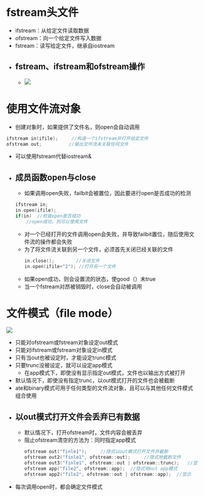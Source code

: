 # fstream头文件
- ifstream：从给定文件读取数据
- ofstream：向一个给定文件写入数据
- fstream：读写给定文件，继承自iostream
- ## fstream、ifstream和ofstream操作
  - ![](images/2024-01-15-15-48-48.png)

# 使用文件流对象
- 创建对象时，如果提供了文件名，则open会自动调用
```c++
ifstream in(ifile);     //构造一个ifstream并打开给定文件
ofstream out;          //输出文件流未关联任何文件
```
- 可以使用fstream代替iostream&
- ## 成员函数open与close
  - 如果调用open失败，failbit会被置位，因此要进行open是否成功的检测
  ```c++
  ifstream in;
  in.open(ifile);
  if(in)  //检查open是否成功
      //open成功，则可以使用文件
  ```
  - 对一个已经打开的文件调用open会失败，并导致failbit置位，随后使用文件流的操作都会失败
  - 为了将文件流关联到另一个文件，必须首先关闭已经关联的文件
    ```c++
    in.close();        //关闭文件
    in.open(ifile+"2"); //打开另一个文件
    ```
  - 如果open成功，则会设置流的状态，使good（）未true
  - 当一个fstream对昂被销毁时，close会自动被调用

# 文件模式（file mode）
![](images/2024-01-15-16-48-03.png)
- 只能对ofstream或fstream对象设定out模式
- 只能对ifstream或fstream对象设定in模式
- 只有当out也被设定时，才能设定trunc模式
- 只要trunc没被设定，就可以设定app模式
  - 在app模式下，即使没有显示指定out模式，文件也以输出方式被打开
- 默认情况下，即使没有指定trunc，以out模式打开的文件也会被截断
- ate和binary模式可用于任何类型的文件流对象，且可以与其他任何文件模式组合使用
- ## 以out模式打开文件会丢弃已有数据
  - 默认情况下，打开ofstream时，文件内容会被丢弃
  - 阻止ofstream清空的方法为：同时指定app模式
    ```c++
    ofstream out("finle1");     //隐式以out模式打开文件并截断
    ofstream out2("finle1", ofstream::out);     //隐式地截断文件
    ofstream out3("finle1", ofstream::out | ofstream::trunc);   //显式地截断文件
    ofstream app("file2", ofstream::app);  //隐式地out app模式
    ofstream app2("file2", ofstream::out | ofstream::app);  //显示
    ```
- 每次调用open时，都会确定文件模式